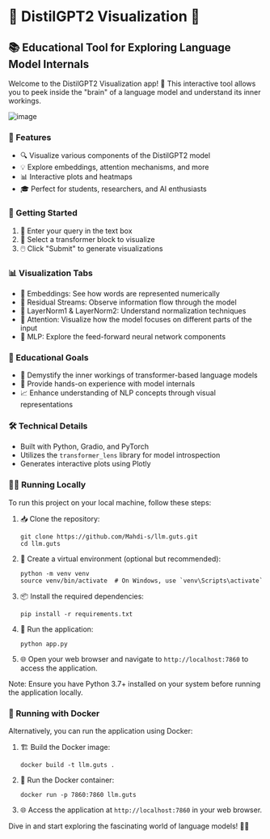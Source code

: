 # 🔬 DistilGPT2 Visualization 🧠

## 📚 Educational Tool for Exploring Language Model Internals

Welcome to the DistilGPT2 Visualization app! 🎉 This interactive tool allows you to peek inside the "brain" of a language model and understand its inner workings.

![image](https://github.com/user-attachments/assets/90c5157f-81ad-451e-b9a8-95cd225b7695)

### 🌟 Features

- 🔍 Visualize various components of the DistilGPT2 model
- 💡 Explore embeddings, attention mechanisms, and more
- 📊 Interactive plots and heatmaps
- 🎓 Perfect for students, researchers, and AI enthusiasts

### 🚀 Getting Started

1. 📝 Enter your query in the text box
2. 🔢 Select a transformer block to visualize
3. 🖱️ Click "Submit" to generate visualizations

### 📊 Visualization Tabs

- 📌 Embeddings: See how words are represented numerically
- 🔁 Residual Streams: Observe information flow through the model
- 📏 LayerNorm1 & LayerNorm2: Understand normalization techniques
- 👀 Attention: Visualize how the model focuses on different parts of the input
- 🧮 MLP: Explore the feed-forward neural network components

### 🎯 Educational Goals

- 🧠 Demystify the inner workings of transformer-based language models
- 🔬 Provide hands-on experience with model internals
- 📈 Enhance understanding of NLP concepts through visual representations

### 🛠️ Technical Details

- Built with Python, Gradio, and PyTorch
- Utilizes the `transformer_lens` library for model introspection
- Generates interactive plots using Plotly

### 🏃‍♂️ Running Locally

To run this project on your local machine, follow these steps:

1. 📥 Clone the repository:
   ```
   git clone https://github.com/Mahdi-s/llm.guts.git
   cd llm.guts
   ```

2. 🐍 Create a virtual environment (optional but recommended):
   ```
   python -m venv venv
   source venv/bin/activate  # On Windows, use `venv\Scripts\activate`
   ```

3. 📦 Install the required dependencies:
   ```
   pip install -r requirements.txt
   ```

4. 🚀 Run the application:
   ```
   python app.py
   ```

5. 🌐 Open your web browser and navigate to `http://localhost:7860` to access the application.

Note: Ensure you have Python 3.7+ installed on your system before running the application locally.

### 🐳 Running with Docker

Alternatively, you can run the application using Docker:

1. 🏗️ Build the Docker image:
   ```
   docker build -t llm.guts .
   ```

2. 🐳 Run the Docker container:
   ```
   docker run -p 7860:7860 llm.guts
   ```

3. 🌐 Access the application at `http://localhost:7860` in your web browser.

Dive in and start exploring the fascinating world of language models! 🌊🤖
